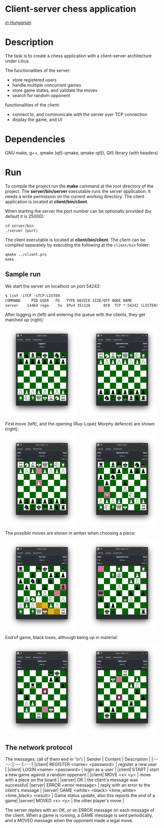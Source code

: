# Client-server chess application
[_in Hungarian_](./README.md)

# Description
The task is to create a chess application with a client-server architecture under Linux.

The functionalities of the server:
- store registered users
- handle multiple concurrent games
- store game states, and validate the moves
- search for random opponent

functionalities of the client:
- connect to, and communicate with the server over TCP connection
- display the game, and UI

# Dependencies
GNU make, g++, qmake (qt5-qmake, qmake-qt5), Qt5 library (with headers)

# Run
To compile the project run the **make** command at the root directory of the project. The **server/bin/server** executable runs the server application. It needs a write permission on the current working directory. The client application is located at **client/bin/client**.

When starting the server the port number can be optionally provided (by default it is 25000):
```
cd server/bin
./server [port]
```

The client executable is located at **client/bin/client**.
The client can be compiled separately by executing the following at the `client/bin` folder:
```
qmake ../client.pro
make
```

## Sample run

We start the server on localhost on port 54242:
```
$ lsof -iTCP -sTCP:LISTEN
COMMAND     PID USER   FD   TYPE DEVICE SIZE/OFF NODE NAME
server    14464 rego    3u  IPv4 351126      0t0  TCP *:54242 (LISTEN)
```

After logging in (left) and entering the queue with the clients, they get matched up (right):

<p align="center">
     <img src="./assets/1_a_logged_in.png" width="45%">
     &nbsp; &nbsp; &nbsp; &nbsp;
     <img src="./assets/2_b_start.png" width="45%">
</p>

First move (left), and the opening (Ruy-Lopez Morphy defence) are shown (right):

<p align="center">
   <img src="./assets/3_b_first_move.png" width="45%">
   &nbsp; &nbsp; &nbsp; &nbsp;
   <img src="./assets/4_a_opening.png" width="45%">
</p>

The possible moves are shown in amber when choosing a piece:

<p align="center">
  <img src="./assets/5_a_moves.png" width="45%">
   &nbsp; &nbsp; &nbsp; &nbsp;
  <img alt="" src="./assets/6_b_midgame.png" width="45%">
</p>

End of game, black loses, although being up in material:

<p align="center">
  <img alt="" src="./assets/7_a_timeout.png" width="45%">
&nbsp; &nbsp; &nbsp; &nbsp;
  <img alt="" src="./assets/8_b_timeout.png" width="45%">
</p>


## The network protocol
The messages: (all of them end in '\n')
| Sender | Content | Description |
|:-----:|:---:|:---:|
|client| REGISTER \<name\> \<password\> | register a new user |
|client| LOGIN \<name\> \<password\> | login as a user |
|client| START | start a new game against a random opponent |
|client| MOVE \<x\> \<y\> | move with a piece on the board |
|server| OK | the client's message was successful|
|server| ERROR \<error message\> | reply with an error to the client's message |
|server| GAME \<white\> \<black\> \<time_white\> \<time_black\> \<result\> | Game status update, also this reports the end of  a game|
|server| MOVED \<x\> \<y\> | the other player's move |

The server replies with an OK, or an ERROR message on each message of the client. When a game is running, a GAME message is sent periodically, and a MOVED message when the opponent made a legal move.

